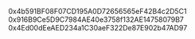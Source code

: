 0x4b591BF08F07CD195A0D72656565eF42B4c2D5C1
0x916B9Ce5D9C7984AE40e3758f132AE14758079B7
0x4Ed00dEeAED234a1C30aeF322De87E902b47AD97
